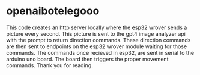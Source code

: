 # openaibotelegooo

This code creates an http server locally where the esp32 wrover sends a picture every second. This picture is sent to the gpt4 image analyzer api with the prompt to return direction commands. These direction commands are then sent to endpoints on the esp32 wrover module waiting for those commands. The commands once recieved in esp32, are sent in serial to the arduino uno board. The board then triggers the proper movement commands. Thank you for reading. 
